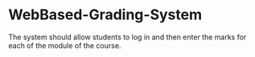 # WebBased-Grading-System
The system should allow students to log in and then enter the marks for each of the module of the course.
